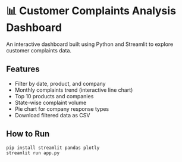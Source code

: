 # 📊 Customer Complaints Analysis Dashboard

An interactive dashboard built using Python and Streamlit to explore customer complaints data.

## Features
- Filter by date, product, and company
- Monthly complaints trend (interactive line chart)
- Top 10 products and companies
- State-wise complaint volume
- Pie chart for company response types
- Download filtered data as CSV

## How to Run
```bash
pip install streamlit pandas plotly
streamlit run app.py
```
